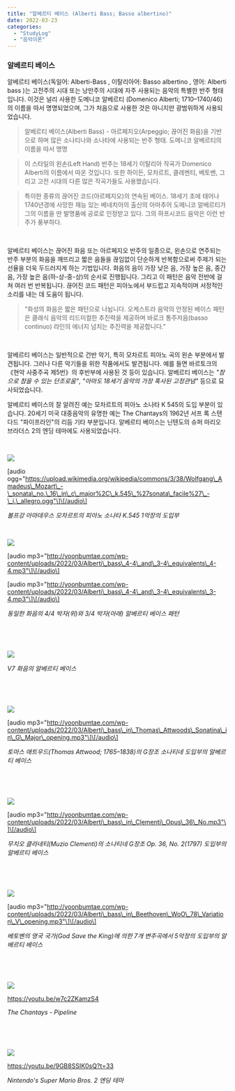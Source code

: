 ```yaml
---
title: "알베르티 베이스 (Alberti Bass; Basso albertino)"
date: 2022-03-23
categories: 
  - "StudyLog"
  - "음악이론"
---
```


### **알베르티 베이스**

알베르티 베이스(독일어: Alberti-Bass , 이탈리아어: Basso albertino , 영어: Alberti bass )는 고전주의 시대 또는 낭만주의 시대에 자주 사용되는 음악의 특별한 반주 형태입니다. 이것은 널리 사용한 도메니코 알베르티 (Domenico Alberti; 1710–1740/46)의 이름을 따서 명명되었으며, 그가 처음으로 사용한 것은 아니지만 광범위하게 사용되었습니다.

> 알베르티 베이스(Alberti Bass) - 아르페지오(Arpeggio; 끊어진 화음)을 기반으로 하며 많은 소나티나와 소나타에 사용되는 반주 형태. 도메니코 알베르티의 이름을 따서 명명

> 이 스타일의 왼손(Left Hand) 반주는 18세기 이탈리아 작곡가 Domenico Alberti의 이름에서 따온 것입니다. 또한 하이든, 모차르트, 클레멘티, 베토벤, 그리고 고전 시대의 다른 많은 작곡가들도 사용했습니다.

> 특이한 종류의 끊어진 코드(아르페지오)의 연속된 베이스. 18세기 초에 태어나 1740년경에 사망한 재능 있는 베네치아의 출신의 아마추어 도메니코 알베르티가 그의 이름을 딴 발명품에 공로로 인정받고 있다. 그의 하프시코드 음악은 이런 반주가 풍부하다.

 

알베르티 베이스는 끊어진 화음 또는 아르페지오 반주의 일종으로, 왼손으로 연주되는 반주 부분의 화음을 깨뜨리고 짧은 음들을 끊임없이 단순하게 반복함으로써 주제가 되는 선율을 더욱 두드러지게 하는 기법입니다. 화음의 음이 가장 낮은 음, 가장 높은 음, 중간 음, 가장 높은 음(하-상-중-상)의 순서로 진행됩니다. 그리고 이 패턴은 음악 전반에 걸쳐 여러 번 반복됩니다. 끊어진 코드 패턴은 피아노에서 부드럽고 지속적이며 서정적인 소리를 내는 데 도움이 됩니다.

> "화성의 화음은 짧은 패턴으로 나뉩니다. 오케스트라 음악의 안정된 베이스 패턴은 클래식 음악의 리드미컬한 추진력을 제공하며 바로크 통주저음(basso continuo) 라인의 에너지 넘치는 추진력을 제공합니다."

 

알베르티 베이스는 일반적으로 건반 악기, 특히 모차르트 피아노 곡의 왼손 부분에서 발견됩니다. 그러나 다른 악기들을 위한 작품에서도 발견됩니다. 예를 들면 바르토크의 《현악 사중주곡 제5번》의 후반부에 사용된 것 등이 있습니다. 알베르티 베이스는 _"참으로 참을 수 있는 단조로움"_, _"아마도 18세기 음악의 가장 혹사된 고정관념"_ 등으로 묘사되었습니다.

알베르티 베이스의 잘 알려진 예는 모차르트의 피아노 소나타 K 545의 도입 부분이 있습니다. 20세기 미국 대중음악의 유명한 예는 The Chantays의 1962년 서프 록 스탠다드 "파이프라인"의 리듬 기타 부분입니다. 알베르티 베이스는 닌텐도의 슈퍼 마리오 브라더스 2의 엔딩 테마에도 사용되었습니다.

 

 ![](/assets/img/wp-content/uploads/2022/03/600px-Mozart_k545_opening.svg_.png)

\[audio ogg="https://upload.wikimedia.org/wikipedia/commons/3/38/Wolfgang\_Amadeus\_Mozart\_-\_sonata\_no.\_16\_in\_c\_major%2C\_k.545\_%27sonata\_facile%27\_-\_i.\_allegro.ogg"\]\[/audio\]

_볼프강 아마데우스 모차르트의 피아노 소나타 K.545 1악장의 도입부_

 

 ![](/assets/img/wp-content/uploads/2022/03/2880px-Alberti_bass_4-4_and_3-4_equivalents.png)

\[audio mp3="http://yoonbumtae.com/wp-content/uploads/2022/03/Alberti\_bass\_4-4\_and\_3-4\_equivalents\_4-4.mp3"\]\[/audio\]

\[audio mp3="http://yoonbumtae.com/wp-content/uploads/2022/03/Alberti\_bass\_4-4\_and\_3-4\_equivalents\_3-4.mp3"\]\[/audio\]

_동일한 화음의 4/4 박자(위)와 3/4 박자(아래) 알베르티 베이스 패턴_

 

 

 ![](/assets/img/wp-content/uploads/2022/03/2880px-Alberti_bass_V7_variants.png)

_V7 화음의 알베르티 베이스_

 

 

 ![](/assets/img/wp-content/uploads/2022/03/2880px-Alberti_bass_in_Thomas_Attwoods_Sonatina_in_G_Major_opening.png)

\[audio mp3="http://yoonbumtae.com/wp-content/uploads/2022/03/Alberti\_bass\_in\_Thomas\_Attwoods\_Sonatina\_in\_G\_Major\_opening.mp3"\]\[/audio\]

_토마스 애트우드(Thomas Attwood; 1765–1838)의 G장조 소나티네 도입부의 알베르티 베이스_

 

 

 ![](/assets/img/wp-content/uploads/2022/03/2880px-Alberti_bass_in_Clementi_Opus_36_No._2_opening.png)

\[audio mp3="http://yoonbumtae.com/wp-content/uploads/2022/03/Alberti\_bass\_in\_Clementi\_Opus\_36\_No.mp3"\]\[/audio\]

_무치오 클라네티(Muzio Clementi)의 소나티네 G장조 Op. 36, No. 2(1797) 도입부의 알베르티 베이스_

 

 

 ![](/assets/img/wp-content/uploads/2022/03/2880px-Alberti_bass_in_Beethoven_WoO_78_Variation_V_opening.png)

\[audio mp3="http://yoonbumtae.com/wp-content/uploads/2022/03/Alberti\_bass\_in\_Beethoven\_WoO\_78\_Variation\_V\_opening.mp3"\]\[/audio\]

_베토벤의 영국 국가(God Save the King)에 의한 7개 변주곡에서 5악장의 도입부의 알베르티 베이스_

 

 

 ![](/assets/img/wp-content/uploads/2022/03/pipline.png)

https://youtu.be/w7c2ZKamzS4

_The Chantays - Pipeline_

 

 

 ![](/assets/img/wp-content/uploads/2022/03/스크린샷-2022-03-23-오후-7.41.49.jpg)

https://youtu.be/9GB8SSIK0sQ?t=33

_Nintendo's Super Mario Bros. 2 엔딩 테마_
